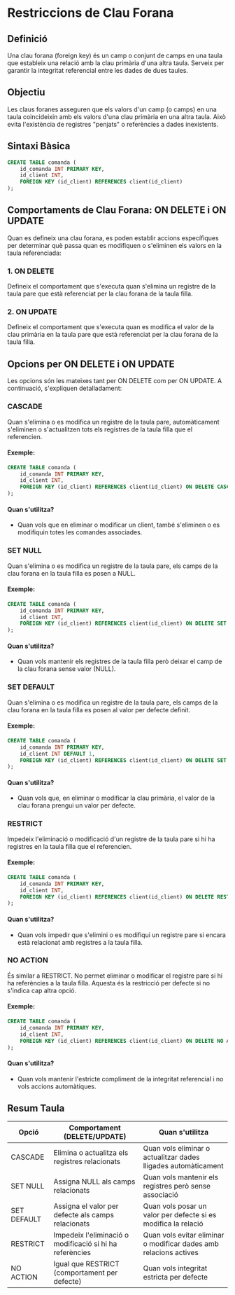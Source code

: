 # Restriccions de Clau Forana

## Definició
Una clau forana (foreign key) és un camp o conjunt de camps en una taula que estableix una relació amb la clau primària d'una altra taula. Serveix per garantir la integritat referencial entre les dades de dues taules.

## Objectiu
Les claus foranes asseguren que els valors d'un camp (o camps) en una taula coincideixin amb els valors d'una clau primària en una altra taula. Això evita l'existència de registres "penjats" o referències a dades inexistents.

## Sintaxi Bàsica
```sql
CREATE TABLE comanda (
    id_comanda INT PRIMARY KEY,
    id_client INT,
    FOREIGN KEY (id_client) REFERENCES client(id_client)
);
```

## Comportaments de Clau Forana: ON DELETE i ON UPDATE
Quan es defineix una clau forana, es poden establir accions específiques per determinar què passa quan es modifiquen o s'eliminen els valors en la taula referenciada:

### 1. ON DELETE
Defineix el comportament que s'executa quan s'elimina un registre de la taula pare que està referenciat per la clau forana de la taula filla.

### 2. ON UPDATE
Defineix el comportament que s'executa quan es modifica el valor de la clau primària en la taula pare que està referenciat per la clau forana de la taula filla.

## Opcions per ON DELETE i ON UPDATE
Les opcions són les mateixes tant per ON DELETE com per ON UPDATE. A continuació, s'expliquen detalladament:

### CASCADE
Quan s'elimina o es modifica un registre de la taula pare, automàticament s'eliminen o s'actualitzen tots els registres de la taula filla que el referencien.

#### Exemple:
```sql
CREATE TABLE comanda (
    id_comanda INT PRIMARY KEY,
    id_client INT,
    FOREIGN KEY (id_client) REFERENCES client(id_client) ON DELETE CASCADE ON UPDATE CASCADE
);
```
#### Quan s'utilitza?
- Quan vols que en eliminar o modificar un client, també s'eliminen o es modifiquin totes les comandes associades.

### SET NULL
Quan s'elimina o es modifica un registre de la taula pare, els camps de la clau forana en la taula filla es posen a NULL.

#### Exemple:
```sql
CREATE TABLE comanda (
    id_comanda INT PRIMARY KEY,
    id_client INT,
    FOREIGN KEY (id_client) REFERENCES client(id_client) ON DELETE SET NULL ON UPDATE SET NULL
);
```
#### Quan s'utilitza?
- Quan vols mantenir els registres de la taula filla però deixar el camp de la clau forana sense valor (NULL).

### SET DEFAULT
Quan s'elimina o es modifica un registre de la taula pare, els camps de la clau forana en la taula filla es posen al valor per defecte definit.

#### Exemple:
```sql
CREATE TABLE comanda (
    id_comanda INT PRIMARY KEY,
    id_client INT DEFAULT 1,
    FOREIGN KEY (id_client) REFERENCES client(id_client) ON DELETE SET DEFAULT ON UPDATE SET DEFAULT
);
```
#### Quan s'utilitza?
- Quan vols que, en eliminar o modificar la clau primària, el valor de la clau forana prengui un valor per defecte.

### RESTRICT
Impedeix l'eliminació o modificació d'un registre de la taula pare si hi ha registres en la taula filla que el referencien.

#### Exemple:
```sql
CREATE TABLE comanda (
    id_comanda INT PRIMARY KEY,
    id_client INT,
    FOREIGN KEY (id_client) REFERENCES client(id_client) ON DELETE RESTRICT ON UPDATE RESTRICT
);
```
#### Quan s'utilitza?
- Quan vols impedir que s'elimini o es modifiqui un registre pare si encara està relacionat amb registres a la taula filla.

### NO ACTION
És similar a RESTRICT. No permet eliminar o modificar el registre pare si hi ha referències a la taula filla. Aquesta és la restricció per defecte si no s'indica cap altra opció.

#### Exemple:
```sql
CREATE TABLE comanda (
    id_comanda INT PRIMARY KEY,
    id_client INT,
    FOREIGN KEY (id_client) REFERENCES client(id_client) ON DELETE NO ACTION ON UPDATE NO ACTION
);
```
#### Quan s'utilitza?
- Quan vols mantenir l'estricte compliment de la integritat referencial i no vols accions automàtiques.

## Resum Taula
| Opció              | Comportament (DELETE/UPDATE)                                    | Quan s'utilitza                                        |
|---------------------|-----------------------------------------------------------------|----------------------------------------------------------|
| CASCADE             | Elimina o actualitza els registres relacionats                  | Quan vols eliminar o actualitzar dades lligades automàticament   |
| SET NULL            | Assigna NULL als camps relacionats                              | Quan vols mantenir els registres però sense associació   |
| SET DEFAULT         | Assigna el valor per defecte als camps relacionats              | Quan vols posar un valor per defecte si es modifica la relació |
| RESTRICT            | Impedeix l'eliminació o modificació si hi ha referències        | Quan vols evitar eliminar o modificar dades amb relacions actives    |
| NO ACTION           | Igual que RESTRICT (comportament per defecte)                   | Quan vols integritat estricta per defecte                |

